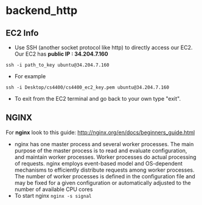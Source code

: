 # backend_http
## EC2 Info
- Use SSH (another socket protocol like http) to directly access our EC2. Our EC2 has **public IP : 34.204.7.160**
``` 
ssh -i path_to_key ubuntu@34.204.7.160
``` 
- For example 
```
ssh -i Desktop/cs4400/cs4400_ec2_key.pem ubuntu@34.204.7.160
```
- To exit from the EC2 terminal and go back to your own type "exit".
## NGINX
For **nginx** look to this guide: http://nginx.org/en/docs/beginners_guide.html
- nginx has one master process and several worker processes. The main purpose of the master process is to read and evaluate configuration, and maintain worker processes. Worker processes do actual processing of requests. nginx employs event-based model and OS-dependent mechanisms to efficiently distribute requests among worker processes. The number of worker processes is defined in the configuration file and may be fixed for a given configuration or automatically adjusted to the number of available CPU cores
- To start nginx 
``` nginx -s signal ```
